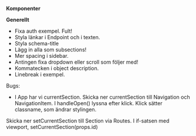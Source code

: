 **Komponenter**

**Generellt**

- Fixa auth exempel. Fult!
- Styla länkar i Endpoint och i texten.
- Styla schema-title
- Lägg in alla som subsections!
- Mer spacing i sidebar.
- Antingen fixa dropdown eller scroll som följer med!
- Kommatecken i object description.
- Linebreak i exempel.

Bugs:

- I App har vi currentSection. Skicka ner currentSection till Navigation och NavigationItem. I handleOpen() lyssna efter klick.
  Klick sätter classname, som ändrar stylingen.

Skicka ner setCurrentSection till Section via Routes. I if-satsen med viewport, setCurrentSection(props.id)
